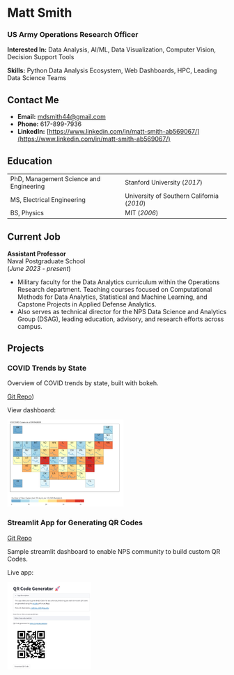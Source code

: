 # Matt Smith

### US Army Operations Research Officer

**Interested In:** Data Analysis, AI/ML, Data Visualization, Computer Vision, Decision Support Tools

**Skills:** Python Data Analysis Ecosystem, Web Dashboards, HPC, Leading Data Science Teams 

## Contact Me
- **Email:** mdsmith44@gmail.com
- **Phone:** 617-899-7936
- **LinkedIn:** [https://www.linkedin.com/in/matt-smith-ab569067/](https://www.linkedin.com/in/matt-smith-ab569067/)


## Education

<table>
  <tr>
    <td>PhD, Management Science and Engineering</td>
    <td>Stanford University (<i>2017</i>)</td>
  </tr>
  <tr>
    <td>MS, Electrical Engineering</td>
    <td>University of Southern California (<i>2010</i>)</td>
  </tr>
  <tr>
    <td>BS, Physics</td>
    <td>MIT (<i>2006</i>)</td>
  </tr>
</table>

## Current Job
**Assistant Professor**           
Naval Postgraduate School     
(_June 2023 - present_)
- Military faculty for the Data Analytics curriculum within the Operations Research department. Teaching courses focused on Computational Methods for Data Analytics, Statistical and Machine Learning, and Capstone Projects in Applied Defense Analytics.
- Also serves as technical director for the NPS Data Science and Analytics Group (DSAG), leading education, advisory, and research efforts across campus.

## Projects
### COVID Trends by State
Overview of COVID trends by state, built with bokeh.

[Git Repo](https://github.com/mdsmith44/py_qrcode_gen))

View dashboard:

<a href='https://mdsmith44.github.io/COVID19_Analysis/'>
<img src='images/US_Map_COVID.png' alt='dashboard' height=200/>
</a>

### Streamlit App for Generating QR Codes
[Git Repo](https://github.com/mdsmith44/py_qrcode_gen)

Sample streamlit dashboard to enable NPS community to build custom QR Codes.

Live app:

<a href='https://pyqrcodegen-oa3801.streamlit.app/'>
<img src='images/streamlit_QR_screenshot.jpg' alt='dashboard' height=200/>
</a>

